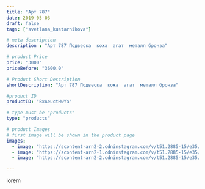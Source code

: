 ```yaml
---
title: "Арт 787"
date: 2019-05-03
draft: false
tags: ["svetlana_kustarnikova"]

# meta description
description : "Арт 787 Подвеска  кожа  агат  металл бронза"

# product Price
price: "3000"
priceBefore: "3600.0"

# Product Short Description
shortDescription: "Арт 787 Подвеска  кожа  агат  металл бронза"

#product ID
productID: "BxAeuctHwYa"

# type must be "products"
type: "products"

# product Images
# first image will be shown in the product page
images:
  - image: "https://scontent-arn2-2.cdninstagram.com/v/t51.2885-15/e35/57506289_884619465208316_4253785295923321554_n.jpg?se=8&tp=1&_nc_ht=scontent-arn2-2.cdninstagram.com&_nc_cat=108&_nc_ohc=7snSSUSb-bcAX-cBj6g&ccb=7-4&oh=da6207bb10b44cdc779cbdbb5776a801&oe=6084B29C&ig_cache_key=MjAzNTc2MjE1MjAyNDU4MzYyNg%3D%3D.2-ccb7-4"
  - image: "https://scontent-arn2-1.cdninstagram.com/v/t51.2885-15/e35/57366930_2288512118088758_86448214598694991_n.jpg?se=8&tp=1&_nc_ht=scontent-arn2-1.cdninstagram.com&_nc_cat=102&_nc_ohc=MILcD3P-E1MAX_FGEYD&ccb=7-4&oh=09055866c5722d0623c514f80e2db291&oe=6084F349&ig_cache_key=MjAzNTc2MjE1MjAxNjE5MDkyMA%3D%3D.2-ccb7-4"
  - image: "https://scontent-arn2-2.cdninstagram.com/v/t51.2885-15/e35/58019631_506469036758340_1884360920626147386_n.jpg?se=8&tp=1&_nc_ht=scontent-arn2-2.cdninstagram.com&_nc_cat=100&_nc_ohc=IpVfNQ8obigAX-xjedq&ccb=7-4&oh=243f190192b24151dc24b73729da209b&oe=60844333&ig_cache_key=MjAzNTc2MjE1MjA1ODIwMTM0OQ%3D%3D.2-ccb7-4"

---
```

lorem
